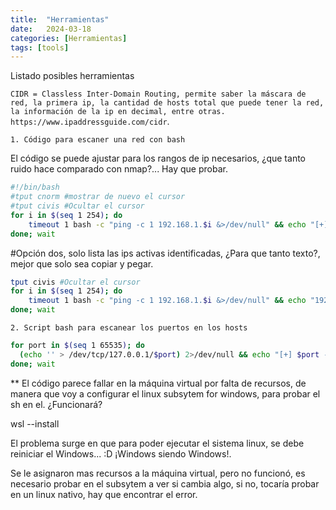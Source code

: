 ```yaml
---
title:  "Herramientas"
date:   2024-03-18
categories: [Herramientas]
tags: [tools]
---
```

Listado posibles herramientas

`CIDR = Classless Inter-Domain Routing, permite saber la máscara de red, la primera ip, la cantidad de hosts total que puede tener la red, la información de la ip en decimal, entre otras. https://www.ipaddressguide.com/cidr`.

`1. Código para escaner una red con bash`

El código se puede ajustar para los rangos de ip necesarios, ¿que tanto ruido hace comparado con nmap?... 
Hay que probar. 

```bash
#!/bin/bash
#tput cnorm #mostrar de nuevo el cursor
#tput civis #Ocultar el cursor
for i in $(seq 1 254); do
    timeout 1 bash -c "ping -c 1 192.168.1.$i &>/dev/null" && echo "[+] Host 192.168.1.$i - Active"&
done; wait
```

#Opción dos, solo lista las ips activas identificadas, ¿Para que tanto texto?, mejor que solo sea copiar y pegar.

```bash
tput civis #Ocultar el cursor
for i in $(seq 1 254); do
    timeout 1 bash -c "ping -c 1 192.168.1.$i &>/dev/null" && echo "192.168.1.$i"&
done; wait
```

`2. Script bash para escanear los puertos en los hosts`

```bash
for port in $(seq 1 65535); do
  (echo '' > /dev/tcp/127.0.0.1/$port) 2>/dev/null && echo "[+] $port - Open" &
done; wait
```

** El código parece fallar en la máquina virtual por falta de recursos, de manera que voy a configurar el linux subsytem for windows, para probar el sh en el. ¿Funcionará?

wsl --install

El problema surge en que para poder ejecutar el sistema linux, se debe reiniciar el Windows... :D ¡Windows siendo Windows!. 

Se le asignaron mas recursos a la máquina virtual, pero no funcionó, es necesario probar en el subsytem a ver si cambia algo, si no, tocaría probar en un linux nativo, hay que encontrar el error. 